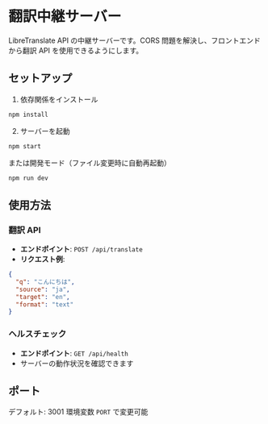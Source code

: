 # 翻訳中継サーバー

LibreTranslate API の中継サーバーです。CORS 問題を解決し、フロントエンドから翻訳 API を使用できるようにします。

## セットアップ

1. 依存関係をインストール

```bash
npm install
```

2. サーバーを起動

```bash
npm start
```

または開発モード（ファイル変更時に自動再起動）

```bash
npm run dev
```

## 使用方法

### 翻訳 API

- **エンドポイント**: `POST /api/translate`
- **リクエスト例**:

```json
{
  "q": "こんにちは",
  "source": "ja",
  "target": "en",
  "format": "text"
}
```

### ヘルスチェック

- **エンドポイント**: `GET /api/health`
- サーバーの動作状況を確認できます

## ポート

デフォルト: 3001
環境変数 `PORT` で変更可能

